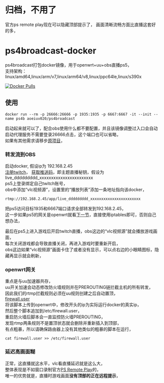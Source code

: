 # 归档，不用了
官方ps remote play现在可以隐藏顶部提示了， 画面清晰流畅方面比直播这套好的多，

# ps4broadcast-docker
ps4broadcast打包docker镜像，用于openwrt+uu+obs直播ps5，  
支持架构： linux/amd64,linux/arm/v7,linux/arm64/v8,linux/ppc64le,linux/s390x  

[![Docker Pulls](https://img.shields.io/docker/pulls/aoeiuv020/ps4broadcast)](https://hub.docker.com/r/aoeiuv020/ps4broadcast)

## 使用
```shell
docker run --rm -p 26666:26666 -p 1935:1935 -p 6667:6667 -it --init --name ps4b aoeiuv020/ps4broadcast
```
启动起来就可以了，配合obs使用什么都不要配置，并且该镜像调整过入口会自动启动代理服务不需要登录26666点击，这个端口也可以省略，  
如果有其他需求请移步[原项目](https://github.com/Tilerphy/ps4broadcast)，  

### 转发流到OBS
启动docker, 假设ip为 192.168.2.45  
[注册twitch](https://www.twitch.tv/settings/profile)，
[获取推送码](https://dashboard.twitch.tv/u/aoeiuv020/settings/stream)，即主题直播秘钥，假设为 live_ddddddddd_xxxxxxxxxxxxxxxxxxxxxxx  
ps5上登录绑定自己twitch账号，  
obs中添加“vlc视频源”，设置里的“播放列表”添加一条地址指向该docker，  
```
rtmp://192.168.2.45/app/live_ddddddddd_xxxxxxxxxxxxxxxxxxxxxxx
```
把ps5访问目标1935和6667端口请求全部转发到192.168.2.45，  
这一步如果ps5的网关是openwrt就看[下一节](#openwrt网关)，直接使用iptables即可，否则自己想办法，  

最后在ps5上进入游戏后开启twitch直播，obs这边的“vlc视频源”就会播放游戏画面，  
每次关闭游戏都会导致直播关闭，再进入游戏时要重新开启，  
obs这边如果“vlc视频源”画面卡住了或者没有显示，可以点右边的小眼睛图标，隐藏再显示就会刷新，  

### openwrt网关
重点是与uu加速器共存，  
uu开关加速会动态修改防火墙规则并在PREROUTING链拦截主机的所有转发，  
因此我们的rtmp拦截规则必须在uu规则创建之后自动置顶，  
[firewall.user](./firewall.user)  
将该脚本上传到openwrt中，修改开头的ip为实际运行docker的真实ip，  
然后整个脚本追加到/etc/firewall.user，  
重启防火墙后脚本会一直监控防火墙PREROUTING，  
发现rtmp两条规则不是置顶状态就会删除并重新插入到顶部，  
有点粗暴，所以请确保路由器上没有其他类似的粗暴的脚本在运行，  
```shell
cat firewall.user >> /etc/firewall.user
```

### 延迟高画面糊
正常，这直播就这水平，vlc看直播延迟就是这么大，  
整体表现是不如窗口录制官方[PS Remote Play](https://remoteplay.dl.playstation.net/remoteplay/lang/cs/index.html)的，  
唯一的优势就是，直播时游戏画面**没有顶部的正在远程提示**，
